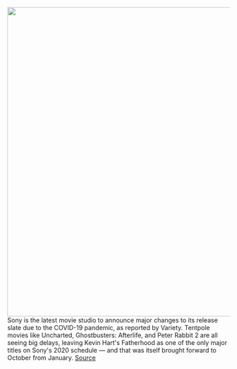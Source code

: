 <img src='https://cdn.vox-cdn.com/thumbor/FRb-Z_FeRvvNjnieTOLlRFDOHzo=/0x0:2318x970/1200x800/filters:focal(974x300:1344x670)/cdn.vox-cdn.com/uploads/chorus_image/image/66578413/morbius.0.png' width='700px' /><br/>
Sony is the latest movie studio to announce major changes to its release slate due to the COVID-19 pandemic, as reported by Variety. Tentpole movies like Uncharted, Ghostbusters: Afterlife, and Peter Rabbit 2 are all seeing big delays, leaving Kevin Hart's Fatherhood as one of the only major titles on Sony's 2020 schedule — and that was itself brought forward to October from January.
<a href='https://www.theverge.com/2020/3/30/21200663/sony-movies-coronavirus-release-date-delays'> Source <a/>